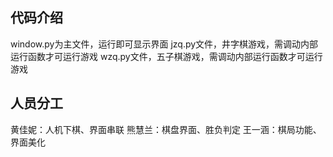## 代码介绍
window.py为主文件，运行即可显示界面
jzq.py文件，井字棋游戏，需调动内部运行函数才可运行游戏
wzq.py文件，五子棋游戏，需调动内部运行函数才可运行游戏

## 人员分工
黄佳妮：人机下棋、界面串联
熊慧兰：棋盘界面、胜负判定
王一涵：棋局功能、界面美化
